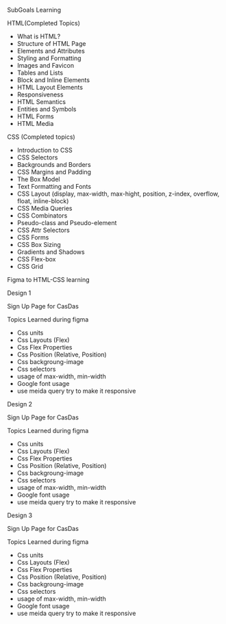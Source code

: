 SubGoals Learning


HTML(Completed Topics)
- What is HTML?
- Structure of HTML Page
- Elements and Attributes
- Styling and Formatting
- Images and Favicon
- Tables and Lists
- Block and Inline Elements
- HTML Layout Elements
- Responsiveness
- HTML Semantics
- Entities and Symbols
- HTML Forms
- HTML Media


CSS (Completed topics)
- Introduction to CSS
- CSS Selectors
- Backgrounds and Borders
- CSS Margins and Padding
- The Box Model
- Text Formatting and Fonts
- CSS Layout (display, max-width, max-hight, position, z-index, overflow, float, inline-block)
- CSS Media Queries
- CSS Combinators
- Pseudo-class and Pseudo-element
- CSS Attr Selectors
- CSS Forms
- CSS Box Sizing
- Gradients and Shadows
- CSS Flex-box
- CSS Grid


Figma to HTML-CSS learning 

Design 1 

Sign Up Page for CasDas

Topics Learned during figma
- Css units
- Css Layouts (Flex)
- Css Flex Properties
- Css Position (Relative, Position)
- Css backgroung-image
- Css selectors
- usage of max-width, min-width
- Google font usage
- use meida query try to make it responsive


Design 2 

Sign Up Page for CasDas

Topics Learned during figma
- Css units
- Css Layouts (Flex)
- Css Flex Properties
- Css Position (Relative, Position)
- Css backgroung-image
- Css selectors
- usage of max-width, min-width
- Google font usage
- use meida query try to make it responsive

Design 3 

Sign Up Page for CasDas

Topics Learned during figma
- Css units
- Css Layouts (Flex)
- Css Flex Properties
- Css Position (Relative, Position)
- Css backgroung-image
- Css selectors
- usage of max-width, min-width
- Google font usage
- use meida query try to make it responsive